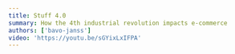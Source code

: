 ```yaml
---
title: Stuff 4.0
summary: How the 4th industrial revolution impacts e-commerce
authors: ['bavo-janss']
video: 'https://youtu.be/sGYixLxIFPA'
---
```

